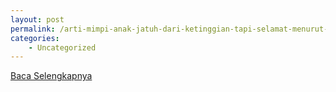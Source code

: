 ```yaml
---
layout: post
permalink: /arti-mimpi-anak-jatuh-dari-ketinggian-tapi-selamat-menurut-islam/
categories:
    - Uncategorized
---
```


[Baca Selengkapnya](/06)